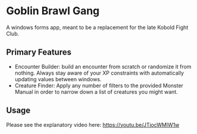# Goblin Brawl Gang

A windows forms app, meant to be a replacement for the late Kobold Fight Club.

## Primary Features
* Encounter Builder: build an encounter from scratch or randomize it from
  nothing. Always stay aware of your XP constraints with automatically updating values between windows.
* Creature Finder: Apply any number of filters to the provided Monster Manual
  in order to narrow down a list of creatures you might want.

## Usage

Please see the explanatory video here: https://youtu.be/JTjocWMlW1w 
